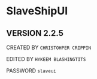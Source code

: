 # SlaveShipUI

## VERSION 2.2.5

CREATED BY `CHRISTOHPER CRIPPIN`

EDITED BY `HYKEEM BLASHINGTITS`

PASSWORD `slaveui`
